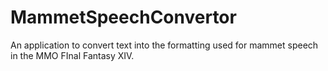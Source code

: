# MammetSpeechConvertor
 An application to convert text into the formatting used for mammet speech in the MMO FInal Fantasy XIV.

